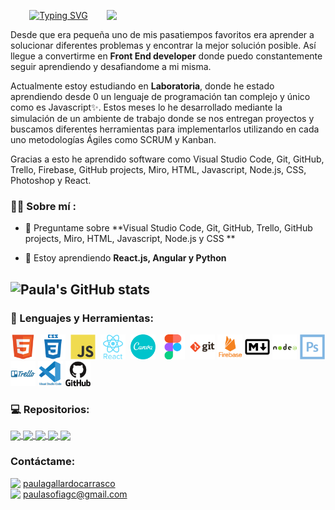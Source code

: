 <div id="header" align="center">
   
   [![Typing SVG](https://readme-typing-svg.demolab.com?font=Lato&size=35&pause=1000&color=F7F7F7&center=true&vCenter=true&width=435&lines=Hola!+Soy+Paula+%F0%9F%92%BB;Bienvenidos!+%E2%9C%A8)](https://git.io/typing-svg)
<img align='right' src="https://media.giphy.com/media/L8K62iTDkzGX6/giphy.gif" width="350">
   
</div>
<p>
Desde que era pequeña uno de mis pasatiempos favoritos era aprender a solucionar diferentes problemas y encontrar la mejor solución posible. Así llegue a convertirme en <strong>Front End developer</strong> donde puedo constantemente seguir aprendiendo y desafiandome a mi misma. 
</p>
<p>Actualmente estoy estudiando en <strong>Laboratoria</strong>, donde he estado aprendiendo desde 0 un lenguaje de programación tan complejo y único como es Javascript✨. Estos meses lo he desarrollado mediante la simulación de un ambiente de trabajo donde se nos entregan proyectos y buscamos diferentes herramientas para implementarlos utilizando en cada uno metodologías Ágiles como SCRUM y Kanban. 
</p>
<p>
Gracias a esto he aprendido software como Visual Studio Code, Git, GitHub, Trello, Firebase, GitHub projects, Miro, HTML, Javascript, Node.js, CSS, Photoshop y React. 
</p>


### 👨‍💻 Sobre mí :

- 💬 Preguntame sobre  **Visual Studio Code, Git, GitHub, Trello, GitHub projects, Miro, HTML, Javascript, Node.js y CSS **

- 🌱 Estoy aprendiendo **React.js, Angular y Python**

![Paula's GitHub stats](https://github-readme-stats.vercel.app/api?username=paulasofiagc&show_icons=true&count_private=true&hide=issues,stars&theme=dracula)
--------------

<div align="left">
    <h3>🔨 Lenguajes y Herramientas:</h3>
    <div>
        <img src="https://github.com/devicons/devicon/blob/master/icons/html5/html5-original.svg" title="HTML5" alt="HTML" width="40" height="40"/>&nbsp;
        <img src="https://github.com/devicons/devicon/blob/master/icons/css3/css3-plain-wordmark.svg"  title="CSS3" alt="CSS" width="40" height="40"/>&nbsp;
        <img src="https://github.com/devicons/devicon/blob/master/icons/javascript/javascript-original.svg" title="JavaScript" alt="JavaScript" width="40" height="40"/>&nbsp;
        <img src="https://github.com/devicons/devicon/blob/master/icons/react/react-original-wordmark.svg" title="React" alt="React" width="40" height="40"/>&nbsp;
        <img src="https://github.com/devicons/devicon/blob/master/icons/canva/canva-original.svg" title="Canva" alt="Canva" width="40" height="40"/>&nbsp;
        <img src="https://github.com/devicons/devicon/blob/master/icons/figma/figma-original.svg" title="Figma"  alt="Figma" width="40" height="40"/>&nbsp;
        <img src="https://github.com/devicons/devicon/blob/master/icons/git/git-original-wordmark.svg" title="Git" **alt="Git" width="40" height="40"/>
        <img src="https://github.com/devicons/devicon/blob/master/icons/firebase/firebase-plain-wordmark.svg" title="Firebase" **alt="Firebase" width="40" height="40"/>
        <img src="https://github.com/devicons/devicon/blob/master/icons/markdown/markdown-original.svg" title="Markdown" **alt="Markdown" width="40" height="40"/>
        <img src="https://github.com/devicons/devicon/blob/master/icons/nodejs/nodejs-original-wordmark.svg" title="Node" **alt="Node" width="40" height="40"/>
        <img src="https://github.com/devicons/devicon/blob/master/icons/photoshop/photoshop-line.svg" title="Photoshop" **alt="Photoshop" width="40" height="40"/>
        <img src="https://github.com/devicons/devicon/blob/master/icons/trello/trello-plain-wordmark.svg" title="Trello" **alt="Trello" width="40" height="40"/>
        <img src="https://github.com/devicons/devicon/blob/master/icons/vscode/vscode-original-wordmark.svg" title="VSCODE" **alt="VSCODE" width="40" height="40"/>
        <img src="https://github.com/devicons/devicon/blob/master/icons/github/github-original-wordmark.svg" title="Git" **alt="Git" width="40" height="40"/>
      </div>
</div>

### 💻 Repositorios:
<div>
<a href="https://github.com/paulasofiagc/SCL021-burger-queen">
  <img align="center" src="https://github-readme-stats.vercel.app/api/pin/?username=paulasofiagc&repo=SCL021-burger-queen" />
</a> 
<a href="https://github.com/paulasofiagc/SCL021-md-links">
  <img align="center" src="https://github-readme-stats.vercel.app/api/pin/?username=paulasofiagc&repo=SCL021-md-links" />
</a>
   <a href="https://github.com/paulasofiagc/SCL021-social-network">
  <img align="center" heigh="30" src="https://github-readme-stats.vercel.app/api/pin/?username=paulasofiagc&repo=SCL021-social-network" />
</a>
   <a href="https://github.com/paulasofiagc/SCL021-data-lovers">
  <img align="center" src="https://github-readme-stats.vercel.app/api/pin/?username=paulasofiagc&repo=SCL021-data-lovers" />
</a>
   <a href="https://github.com/paulasofiagc/SCL021-card-validation">
  <img align="center" src="https://github-readme-stats.vercel.app/api/pin/?username=paulasofiagc&repo=SCL021-card-validation" />
</a>
    
</div>

<h3>Contáctame:</h3>  
<div style = "display: flex; flex-direction: column" >
<div style = "display: flex; flex-direction: row">
   <img src = "https://img.icons8.com/color/344/linkedin-2--v1.png" width="20">
   <a href = "https://www.linkedin.com/in/paulagallardocarrasco/">paulagallardocarrasco</a>
</div>
<div style = "display: flex; flex-direction: row">
   <img src = "https://img.icons8.com/color/344/gmail--v1.png" width="20">
   <a href = "mailto:paulasofiagc@gmail.com">paulasofiagc@gmail.com</a>
</div>
</div>


<!---
paulasofiagc/paulasofiagc is a ✨ special ✨ repository because its `README.md` (this file) appears on your GitHub profile.
You can click the Preview link to take a look at your changes.
--->

